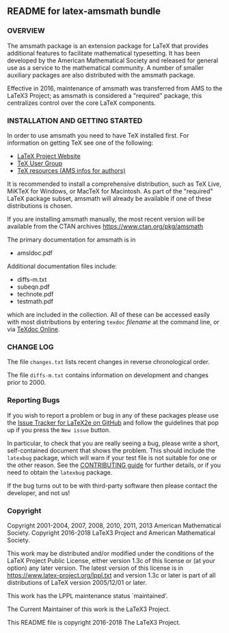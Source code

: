 ## README for latex-amsmath bundle


### OVERVIEW

The amsmath package is an extension package for LaTeX that provides
additional features to facilitate mathematical typesetting. It has been
developed by the American Mathematical Society and released for general
use as a service to the mathematical community. A number of smaller
auxiliary packages are also distributed with the amsmath package.

Effective in 2016, maintenance of amsmath was transferred from AMS to
the LaTeX3 Project; as amsmath is considered a "required" package, this
centralizes control over the core LaTeX components.


### INSTALLATION AND GETTING STARTED

In order to use amsmath you need to have TeX installed first.
For information on getting TeX see one of the following:

 - [LaTeX Project Website](https://www.latex-project.org/)
 - [TeX User Group](https://www.tug.org/)
 - [TeX resources (AMS infos for authors)](https://www.ams.org/tex/tex-resources)

It is recommended to install a comprehensive distribution, such as
TeX Live, MiKTeX for Windows, or MacTeX for Macintosh.
As part of the "required" LaTeX package subset, amsmath
will already be available if one of these distributions is chosen.

If you are installing amsmath manually, the most recent version
will be available from the CTAN archives
https://www.ctan.org/pkg/amsmath


The primary documentation for amsmath is in

 - amsldoc.pdf

Additional documentation files include:

 - diffs-m.txt
 - subeqn.pdf
 - technote.pdf
 - testmath.pdf

which are included in the collection.  All of these can be accessed
easily with most distributions by entering `texdoc` *filename* at the
command line, or via [TeXdoc Online](http://texdoc.net).




### CHANGE LOG

The file `changes.txt` lists recent changes in reverse chronological order.

The file `diffs-m.txt` contains information on development and changes
prior to 2000.


### Reporting Bugs

If you wish to report a problem or bug in any of these packages
please use the 
[Issue Tracker for LaTeX2e on GitHub](https://github.com/latex3/latex2e/issues)
and follow the guidelines that pop up if you press the `New issue` button.


In particular, to check that you are really seeing a bug, please write
a short, self-contained document that shows the problem. This should
include the `latexbug` package, which will warn if your test file is
not suitable for one or the other reason. See the [CONTRIBUTING
guide](https://github.com/latex3/latex2e/blob/master/CONTRIBUTING.md)
for further details, or if you need to obtain the `latexbug` package.

If the bug turns out to be with third-party software then please
contact the developer, and not us!


### Copyright

Copyright 2001-2004, 2007, 2008, 2010, 2011, 2013 American Mathematical Society.
Copyright 2016-2018 LaTeX3 Project and American Mathematical Society.

This work may be distributed and/or modified under the
conditions of the LaTeX Project Public License, either version 1.3c
of this license or (at your option) any later version.
The latest version of this license is in
  https://www.latex-project.org/lppl.txt
and version 1.3c or later is part of all distributions of LaTeX
version 2005/12/01 or later.

This work has the LPPL maintenance status `maintained'.

The Current Maintainer of this work is the LaTeX3 Project.

This README file is copyright 2016-2018 The LaTeX3 Project.
